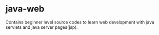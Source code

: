 # java-web
Contains beginner level source codes to learn web development with java servlets and java server pages(jsp).
